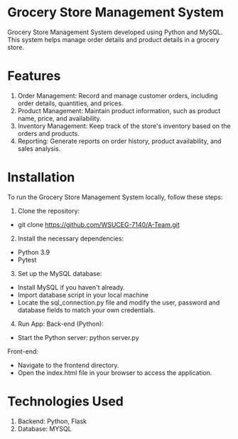 # Grocery Store Management System

Grocery Store Management System developed using Python and MySQL. This system helps manage order details and product details in a grocery store.

# Features
1.	Order Management: Record and manage customer orders, including order details, quantities, and prices.
2.	Product Management: Maintain product information, such as product name, price, and availability.
3.	Inventory Management: Keep track of the store's inventory based on the orders and products.
4.	Reporting: Generate reports on order history, product availability, and sales analysis.

# Installation
To run the Grocery Store Management System locally, follow these steps:

1.	Clone the repository:
-	git clone https://github.com/WSUCEG-7140/A-Team.git

2.	Install the necessary dependencies:
-	Python 3.9 
-	Pytest 

3.	Set up the MySQL database:
-	Install MySQL if you haven't already.
-	Import database script in your local machine
-	Locate the sql_connection.py file and modify the user, password and database fields to match your own credentials.

4.	Run App:
Back-end (Python):
-	Start the Python server:  python server.py

Front-end: 
-	Navigate to the frontend directory. 
-	Open the index.html file in your browser to access the application.


# Technologies Used
1.	Backend:    Python, Flask
3.	Database:   MYSQL

